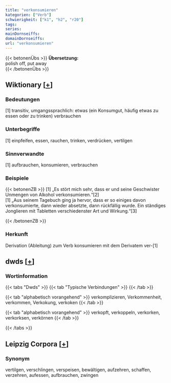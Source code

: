 ```yaml
---
title: "verkonsumieren"
kategorien: ["Verb"]
schwierigkeit: ["k1", "h2", "r20"]
tags:
series:
mainDornseiffs:
domainDornseiffs:
url: "verkonsumieren"
---
```


{{< betonenÜbs >}}
**Übersetzung:**  
polish off, put away  
{{< /betonenÜbs >}}

## Wiktionary [[+](https://de.wiktionary.org/wiki/verkonsumieren)]

### Bedeutungen
[1] transitiv, umgangssprachlich: etwas (ein Konsumgut, häufig etwas zu essen oder zu trinken) verbrauchen  

### Unterbegriffe
[1] einpfeifen, essen, rauchen, trinken, verdrücken, vertilgen  

### Sinnverwandte
[1] aufbrauchen, konsumieren, verbrauchen  

### Beispiele
{{< betonenZB >}}
[1] „Es stört mich sehr, dass er und seine Geschwister Unmengen von Alkohol verkonsumieren.“[2]  
[1] „Aus seinem Tagebuch ging ja hervor, dass er so einiges davon verkonsumierte, dann wieder absetzte, dann rückfällig wurde. Ein ständiges Jonglieren mit Tabletten verschiedenster Art und Wirkung.“[3]  

{{< /betonenZB >}}
### Herkunft
Derivation (Ableitung) zum Verb konsumieren mit dem Derivatem ver-[1]  



## dwds [[+](https://www.dwds.de/wb/verkonsumieren)]

### Wortinformation
{{< tabs "Dwds" >}}
{{< tab "Typische Verbindungen" >}}
{{< /tab >}}

{{< tab "alphabetisch vorangehend" >}}
verkomplizieren, Verkommenheit, verkommen, Verkokung, verkoken
{{< /tab >}}

{{< tab "alphabetisch vorangehend" >}}
verkopft, verkoppeln, verkorken, verkorksen, verkörnen
{{< /tab >}}

{{< /tabs >}}

## Leipzig Corpora [[+](https://corpora.uni-leipzig.de/en/res?word=verkonsumieren&corpusId=deu_newscrawl-public_2018)]


### Synonym
vertilgen, verschlingen, verspeisen, bewältigen, aufzehren, schaffen, verzehren, aufessen, aufbrauchen, zwingen

